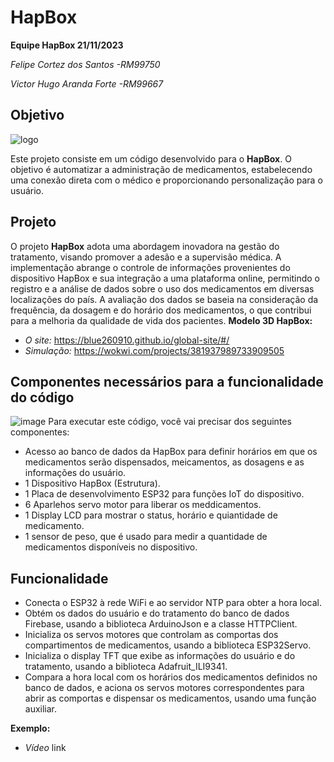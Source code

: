 # HapBox
**Equipe HapBox 21/11/2023**

*Felipe Cortez dos Santos -RM99750*

*Victor Hugo Aranda Forte -RM99667*

## Objetivo
![logo](https://github.com/Blue260910/global-site/assets/84590776/d4fd3d07-239b-44cd-b157-2b90e74764ce)

Este projeto consiste em um código desenvolvido para o **HapBox**. O objetivo é automatizar a administração de medicamentos, estabelecendo uma conexão direta com o médico e proporcionando personalização para o usuário.

## Projeto
O projeto **HapBox** adota uma abordagem inovadora na gestão do tratamento, visando promover a adesão e a supervisão médica. A implementação abrange o controle de informações provenientes do dispositivo HapBox e sua integração a uma plataforma online, permitindo o registro e a análise de dados sobre o uso dos medicamentos em diversas localizações do país. A avaliação dos dados se baseia na consideração da frequência, da dosagem e do horário dos medicamentos, o que contribui para a melhoria da qualidade de vida dos pacientes.
**Modelo 3D HapBox:**

- *O site:* https://blue260910.github.io/global-site/#/
- *Simulação:* https://wokwi.com/projects/381937989733909505

## Componentes necessários para a funcionalidade do código
![image](https://github.com/fczs0/HapBox/assets/145861403/8463d574-ac53-4782-ae69-538bb78c29a9)
Para executar este código, você vai precisar dos seguintes componentes:

- Acesso ao banco de dados da HapBox para definir horários em que os medicamentos serão dispensados, meicamentos, as dosagens e as informações do usuário.
- 1 Dispositivo HapBox (Estrutura).
- 1 Placa de desenvolvimento ESP32 para funções IoT do dispositivo.
- 6 Aparlehos servo motor para liberar os meddicamentos.
- 1 Display LCD para mostrar o status, horário e quiantidade de medicamento.
- 1 sensor de peso, que é usado para medir a quantidade de medicamentos disponíveis no dispositivo.

## Funcionalidade
- Conecta o ESP32 à rede WiFi e ao servidor NTP para obter a hora local.
- Obtém os dados do usuário e do tratamento do banco de dados Firebase, usando a biblioteca ArduinoJson e a classe HTTPClient.
- Inicializa os servos motores que controlam as comportas dos compartimentos de medicamentos, usando a biblioteca ESP32Servo.
- Inicializa o display TFT que exibe as informações do usuário e do tratamento, usando a biblioteca Adafruit_ILI9341.
- Compara a hora local com os horários dos medicamentos definidos no banco de dados, e aciona os servos motores correspondentes para abrir as comportas e dispensar os medicamentos, usando uma função auxiliar.

**Exemplo:**

- *Vídeo* link
